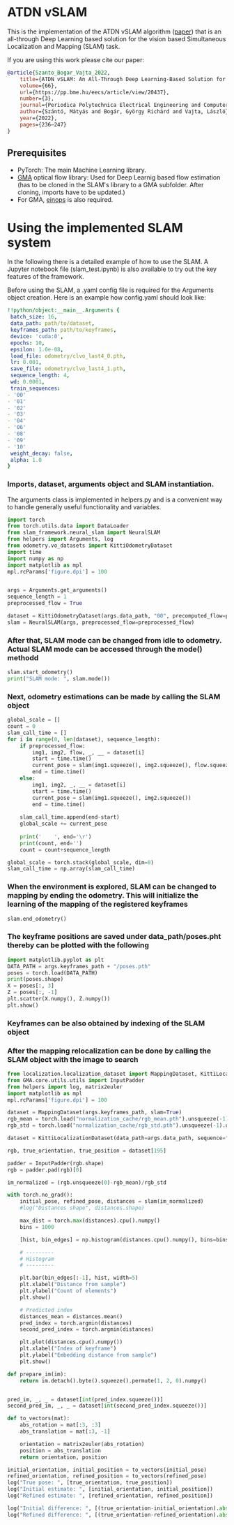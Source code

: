 # ATDN vSLAM
This is the implementation of the ATDN vSLAM algorithm ([paper](https://pp.bme.hu/eecs/article/view/20437)) that is an all-through Deep Learning based solution for the vision based Simultaneous Localization and Mapping (SLAM) task.

If you are using this work please cite our paper:
```bibtex
@article{Szanto_Bogar_Vajta_2022, 
    title={ATDN vSLAM: An All-Through Deep Learning-Based Solution for Visual Simultaneous Localization and Mapping},
    volume={66},
    url={https://pp.bme.hu/eecs/article/view/20437},
    number={3},
    journal={Periodica Polytechnica Electrical Engineering and Computer Science},
    author={Szántó, Mátyás and Bogár, György Richárd and Vajta, László},
    year={2022},
    pages={236–247}
}
```

## Prerequisites
- PyTorch: The main Machine Learning library.
- [GMA](https://github.com/zacjiang/GMA) optical flow library: Used for Deep Learnig based flow estimation (has to be cloned in the SLAM's library to a GMA subfolder. After cloning, imports have to be updated.)
- For GMA, [einops](https://github.com/arogozhnikov/einops) is also required.

# Using the implemented SLAM system
In the following there is a detailed example of how to use the SLAM. A Jupyter notebook file (slam_test.ipynb) is also available to try out the key features of the framework.

 Before using the SLAM, a .yaml config file is required for the Arguments object creation. Here is an example how config.yaml should look like:
 ```yaml
 !!python/object:__main__.Arguments {
  batch_size: 16, 
  data_path: path/to/dataset, 
  keyframes_path: path/to/keyframes,
  device: 'cuda:0',
  epochs: 10, 
  epsilon: 1.0e-08, 
  load_file: odometry/clvo_last4_0.pth, 
  lr: 0.001, 
  save_file: odometry/clvo_last4_1.pth,
  sequence_length: 4, 
  wd: 0.0001,
  train_sequences:
- '00'
- '01'
- '02'
- '03'
- '04'
- '06'
- '08'
- '09'
- '10' 
  weight_decay: false,
  alpha: 1.0
}
 ```

### Imports, dataset, arguments object and SLAM instantiation.
The arguments class is implemented in helpers.py and is a convenient way to handle generally useful functionality and variables.

```python
import torch
from torch.utils.data import DataLoader
from slam_framework.neural_slam import NeuralSLAM
from helpers import Arguments, log
from odometry.vo_datasets import KittiOdometryDataset
import time
import numpy as np
import matplotlib as mpl
mpl.rcParams['figure.dpi'] = 100


args = Arguments.get_arguments()
sequence_length = 1
preprocessed_flow = True

dataset = KittiOdometryDataset(args.data_path, "00", precomputed_flow=preprocessed_flow, sequence_length=sequence_length)
slam = NeuralSLAM(args, preprocessed_flow=preprocessed_flow)
```

### After that, SLAM mode can be changed from idle to odometry. Actual SLAM mode can be accessed through the mode() methodd

```python
slam.start_odometry()
print("SLAM mode: ", slam.mode())
```

### Next, odometry estimations can be made by calling the SLAM object

```python
global_scale = []
count = 0
slam_call_time = []
for i in range(0, len(dataset), sequence_length):
    if preprocessed_flow:
        img1, img2, flow, _, __ = dataset[i]
        start = time.time()
        current_pose = slam(img1.squeeze(), img2.squeeze(), flow.squeeze())
        end = time.time()
    else:
        img1, img2, _, __ = dataset[i]
        start = time.time()
        current_pose = slam(img1.squeeze(), img2.squeeze())
        end = time.time()
        
    slam_call_time.append(end-start)
    global_scale += current_pose
    
    print('    ', end='\r')
    print(count, end='')
    count = count+sequence_length

global_scale = torch.stack(global_scale, dim=0)
slam_call_time = np.array(slam_call_time)
```

### When the environment is explored, SLAM can be changed to mapping by ending the odometry. This will initialize the learning of the mapping of the registered keyframes

```python
slam.end_odometry()
```

### The keyframe positions are saved under data_path/poses.pht thereby can be plotted with the following

```python
import matplotlib.pyplot as plt
DATA_PATH = args.keyframes_path + "/poses.pth"
poses = torch.load(DATA_PATH)
print(poses.shape)
X = poses[:, 3]
Z = poses[:, -1]
plt.scatter(X.numpy(), Z.numpy())
plt.show()
```

### Keyframes can be also obtained by indexing of the SLAM object
### After the mapping relocalization can be done by calling the SLAM object with the image to search

```python
from localization.localization_dataset import MappingDataset, KittiLocalizationDataset
from GMA.core.utils.utils import InputPadder
from helpers import log, matrix2euler
import matplotlib as mpl
mpl.rcParams['figure.dpi'] = 100

dataset = MappingDataset(args.keyframes_path, slam=True)
rgb_mean = torch.load("normalization_cache/rgb_mean.pth").unsqueeze(-1).unsqueeze(-1).unsqueeze(0)
rgb_std = torch.load("normalization_cache/rgb_std.pth").unsqueeze(-1).unsqueeze(-1).unsqueeze(0)

dataset = KittiLocalizationDataset(data_path=args.data_path, sequence="00")

rgb, true_orientation, true_position = dataset[195]

padder = InputPadder(rgb.shape)
rgb = padder.pad(rgb)[0]

im_normalized = (rgb.unsqueeze(0)-rgb_mean)/rgb_std

with torch.no_grad():
    initial_pose, refined_pose, distances = slam(im_normalized)
    #log("Distances shape", distances.shape)

    max_dist = torch.max(distances).cpu().numpy()
    bins = 1000

    [hist, bin_edges] = np.histogram(distances.cpu().numpy(), bins=bins)

    # ---------
    # Histogram
    # ---------

    plt.bar(bin_edges[:-1], hist, width=5)
    plt.xlabel("Distance from sample")
    plt.ylabel("Count of elements")
    plt.show()

    # Predicted index
    distances_mean = distances.mean()
    pred_index = torch.argmin(distances)
    second_pred_index = torch.argmin(distances)

    plt.plot(distances.cpu().numpy())
    plt.xlabel("Index of keyframe")
    plt.ylabel("Embedding distance from sample")
    plt.show()

def prepare_im(im):
    return im.detach().byte().squeeze().permute(1, 2, 0).numpy()


pred_im, _, _ = dataset[int(pred_index.squeeze())]
second_pred_im, _, _ = dataset[int(second_pred_index.squeeze())]

def to_vectors(mat):
    abs_rotation = mat[:3, :3]
    abs_translation = mat[:3, -1]

    orientation = matrix2euler(abs_rotation)
    position = abs_translation
    return orientation, position

initial_orientation, initial_position = to_vectors(initial_pose)
refined_orientation, refined_position = to_vectors(refined_pose)
log("True pose: ", [true_orientation, true_position])
log("Initial estimate: ", [initial_orientation, initial_position])
log("Refined estimate: ", [refined_orientation, refined_position])

log("Initial difference: ", [(true_orientation-initial_orientation).abs().sum(), (true_position-initial_position).abs().sum()])
log("Refined difference: ", [(true_orientation-refined_orientation).abs().sum(), (true_position-refined_position).abs().sum()])
```
